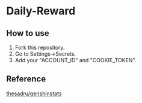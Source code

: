# Daily-Reward
## How to use

1. Fork this repository.
1. Go to Settings->Secrets.
1. Add your "ACCOUNT_ID" and "COOKIE_TOKEN".

## Reference
[thesadru/genshinstats](https://github.com/thesadru/genshinstats)
